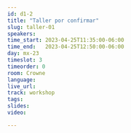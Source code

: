 ```yaml
---
id: d1-2
title: "Taller por confirmar"
slug: taller-01
speakers:
time_start: 2023-04-25T11:35:00-06:00
time_end:   2023-04-25T12:50:00-06:00
day: mx-23
timeslot: 3
timeorder: 0
room: Crowne
language: 
live_url: 
track: workshop
tags:
slides: 
video: 

---
```



